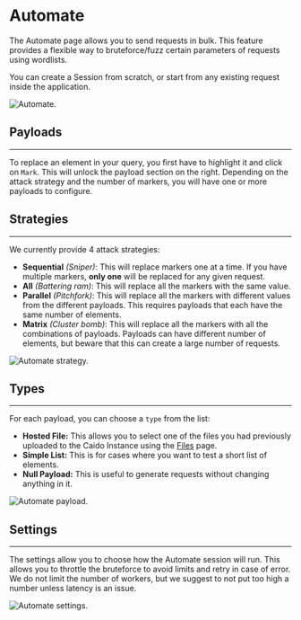 # Automate

The Automate page allows you to send requests in bulk. This feature provides a flexible way to bruteforce/fuzz certain parameters of requests using wordlists.

You can create a Session from scratch, or start from any existing request inside the application.

<img alt="Automate." src="/_images/automate.png" no-shadow/>

## Payloads

---

To replace an element in your query, you first have to highlight it and click on `Mark`. This will unlock the payload section on the right. Depending on the attack strategy and the number of markers, you will have one or more payloads to configure.

## Strategies

---

We currently provide 4 attack strategies:

- **Sequential** _(Sniper)_: This will replace markers one at a time. If you have multiple markers, **only one** will be replaced for any given request.
- **All** _(Battering ram)_: This will replace all the markers with the same value.
- **Parallel** _(Pitchfork)_: This will replace all the markers with different values from the different payloads. This requires payloads that each have the same number of elements.
- **Matrix** _(Cluster bomb)_: This will replace all the markers with all the combinations of payloads. Payloads can have different number of elements, but beware that this can create a large number of requests.

<img alt="Automate strategy." src="/_images/automate_strategy.png" no-shadow/>

## Types

---

For each payload, you can choose a `type` from the list:

- **Hosted File:** This allows you to select one of the files you had previously uploaded to the Caido Instance using the [Files](/reference/features/workspace/files.md) page.
- **Simple List:** This is for cases where you want to test a short list of elements.
- **Null Payload:** This is useful to generate requests without changing anything in it.

<img alt="Automate payload." src="/_images/automate_payload.png" no-shadow/>

## Settings

---

The settings allow you to choose how the Automate session will run. This allows you to throttle the bruteforce to avoid limits and retry in case of error.
We do not limit the number of workers, but we suggest to not put too high a number unless latency is an issue.

<img alt="Automate settings." src="/_images/automate_settings.png" no-shadow/>
